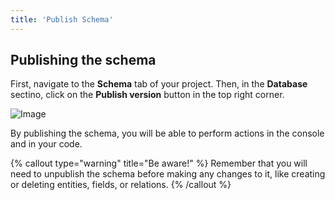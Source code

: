 ```yaml
---
title: 'Publish Schema'
---
```


## Publishing the schema

First, navigate to the **Schema** tab of your project. Then, in the **Database** sectino, click on the **Publish version** button in the top right corner.

![Image](/images/yc-web/publishSchema.png)

By publishing the schema, you will be able to perform actions in the console and in your code.

{% callout type="warning" title="Be aware!" %}
Remember that you will need to unpublish the schema before making any changes to it, like creating or deleting entities, fields, or relations.
{% /callout %}
